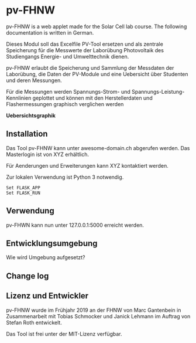 # pv-FHNW

pv-FHNW is a web applet made for the Solar Cell lab course. The following documentation is written in German.

Dieses Modul soll das Excelfile PV-Tool ersetzen und als zentrale Speicherung
für die Messwerte der Laborübung Photovoltaik des Studiengangs Energie- und Umwelttechnik dienen.

pv-FHNW erlaubt die Speicherung und Sammlung der Messdaten der Laborübung, die Daten der PV-Module und eine Uebersicht
über Studenten und deren Messungen.

Für die Messungen werden Spannungs-Strom- und Spannungs-Leistung-Kennlinien geplottet und können mit den Herstellerdaten
und Flashermessungen graphisch verglichen werden

**Uebersichtsgraphik**
## Installation

Das Tool pv-FHNW kann unter awesome-domain.ch abgerufen werden. Das Masterlogin ist von XYZ erhältlich.

Für Aenderungen und Erweiterungen kann XYZ kontaktiert werden.

Zur lokalen Verwendung ist Python 3 notwendig. 

```Install instructions for venv
Set FLASK_APP
Set FLASK_RUN
```

## Verwendung

pv-FHWN kann nun unter 127.0.0.1:5000 erreicht werden.

## Entwicklungsumgebung

Wie wird Umgebung aufgesetzt?

## Change log

## Lizenz und Entwickler

pv-FHNW wurde im Frühjahr 2019 an der FHNW von Marc Gantenbein in Zusammenarbeit mit Tobias Schmocker und Janick
Lehmann im Auftrag von Stefan Roth entwickelt.

Das Tool ist frei unter der MIT-Lizenz verfügbar.